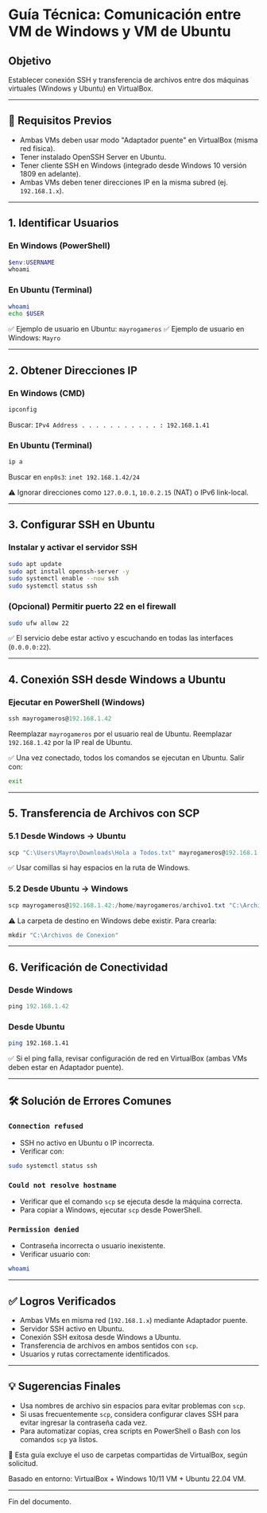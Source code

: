 
# Guía Técnica: Comunicación entre VM de Windows y VM de Ubuntu

## Objetivo
Establecer conexión SSH y transferencia de archivos entre dos máquinas virtuales (Windows y Ubuntu) en VirtualBox.

---

## 🔧 Requisitos Previos
- Ambas VMs deben usar modo "Adaptador puente" en VirtualBox (misma red física).
- Tener instalado OpenSSH Server en Ubuntu.
- Tener cliente SSH en Windows (integrado desde Windows 10 versión 1809 en adelante).
- Ambas VMs deben tener direcciones IP en la misma subred (ej. `192.168.1.x`).

---

## 1. Identificar Usuarios

### En Windows (PowerShell)
```powershell
$env:USERNAME
whoami
```

### En Ubuntu (Terminal)
```bash
whoami
echo $USER
```

✅ Ejemplo de usuario en Ubuntu: `mayrogameros`
✅ Ejemplo de usuario en Windows: `Mayro`

---

## 2. Obtener Direcciones IP

### En Windows (CMD)
```cmd
ipconfig
```
Buscar: `IPv4 Address . . . . . . . . . . . : 192.168.1.41`

### En Ubuntu (Terminal)
```bash
ip a
```
Buscar en `enp0s3`: `inet 192.168.1.42/24`

⚠️ Ignorar direcciones como `127.0.0.1`, `10.0.2.15` (NAT) o IPv6 link-local.

---

## 3. Configurar SSH en Ubuntu

### Instalar y activar el servidor SSH
```bash
sudo apt update
sudo apt install openssh-server -y
sudo systemctl enable --now ssh
sudo systemctl status ssh
```

### (Opcional) Permitir puerto 22 en el firewall
```bash
sudo ufw allow 22
```

✅ El servicio debe estar activo y escuchando en todas las interfaces (`0.0.0.0:22`).

---

## 4. Conexión SSH desde Windows a Ubuntu

### Ejecutar en PowerShell (Windows)
```powershell
ssh mayrogameros@192.168.1.42
```
Reemplazar `mayrogameros` por el usuario real de Ubuntu.
Reemplazar `192.168.1.42` por la IP real de Ubuntu.

✅ Una vez conectado, todos los comandos se ejecutan en Ubuntu.
Salir con:
```bash
exit
```

---

## 5. Transferencia de Archivos con SCP

### 5.1 Desde Windows → Ubuntu
```powershell
scp "C:\Users\Mayro\Downloads\Hola a Todos.txt" mayrogameros@192.168.1.42:/home/mayrogameros/
```
✅ Usar comillas si hay espacios en la ruta de Windows.

### 5.2 Desde Ubuntu → Windows
```powershell
scp mayrogameros@192.168.1.42:/home/mayrogameros/archivo1.txt "C:\Archivos de Conexion\"
```
⚠️ La carpeta de destino en Windows debe existir. Para crearla:
```powershell
mkdir "C:\Archivos de Conexion"
```

---

## 6. Verificación de Conectividad

### Desde Windows
```powershell
ping 192.168.1.42
```

### Desde Ubuntu
```bash
ping 192.168.1.41
```

✅ Si el ping falla, revisar configuración de red en VirtualBox (ambas VMs deben estar en Adaptador puente).

---

## 🛠️ Solución de Errores Comunes

### `Connection refused`
- SSH no activo en Ubuntu o IP incorrecta.
- Verificar con:
```bash
sudo systemctl status ssh
```

### `Could not resolve hostname`
- Verificar que el comando `scp` se ejecuta desde la máquina correcta.
- Para copiar a Windows, ejecutar `scp` desde PowerShell.

### `Permission denied`
- Contraseña incorrecta o usuario inexistente.
- Verificar usuario con:
```bash
whoami
```

---

## ✅ Logros Verificados
- Ambas VMs en misma red (`192.168.1.x`) mediante Adaptador puente.
- Servidor SSH activo en Ubuntu.
- Conexión SSH exitosa desde Windows a Ubuntu.
- Transferencia de archivos en ambos sentidos con `scp`.
- Usuarios y rutas correctamente identificados.

---

## 💡 Sugerencias Finales
- Usa nombres de archivo sin espacios para evitar problemas con `scp`.
- Si usas frecuentemente `scp`, considera configurar claves SSH para evitar ingresar la contraseña cada vez.
- Para automatizar copias, crea scripts en PowerShell o Bash con los comandos `scp` ya listos.

📝 Esta guía excluye el uso de carpetas compartidas de VirtualBox, según solicitud.

Basado en entorno: VirtualBox + Windows 10/11 VM + Ubuntu 22.04 VM.

---

Fin del documento.
